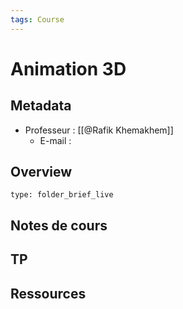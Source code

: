 ```yaml
---
tags: Course
---
```


# Animation 3D 
## Metadata
* Professeur : [[@Rafik Khemakhem]]
	* E-mail : 
## Overview
 
```ccard
type: folder_brief_live
```
 
## Notes de cours
## TP
## Ressources 